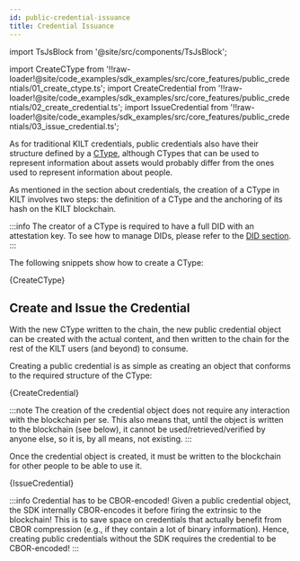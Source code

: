 ```yaml
---
id: public-credential-issuance
title: Credential Issuance
---
```


import TsJsBlock from '@site/src/components/TsJsBlock';

import CreateCType from '!!raw-loader!@site/code_examples/sdk_examples/src/core_features/public_credentials/01_create_ctype.ts';
import CreateCredential from '!!raw-loader!@site/code_examples/sdk_examples/src/core_features/public_credentials/02_create_credential.ts';
import IssueCredential from '!!raw-loader!@site/code_examples/sdk_examples/src/core_features/public_credentials/03_issue_credential.ts';

As for traditional KILT credentials, public credentials also have their structure defined by a [CType][ctypes-link], although CTypes that can be used to represent information about assets would probably differ from the ones used to represent information about people.

As mentioned in the section about credentials, the creation of a CType in KILT involves two steps: the definition of a CType and the anchoring of its hash on the KILT blockchain.

:::info
The creator of a CType is required to have a full DID with an attestation key.
To see how to manage DIDs, please refer to the [DID section](../01_dids/03_full_did_update.md).
:::

The following snippets show how to create a CType:

<TsJsBlock>
  {CreateCType}
</TsJsBlock>

## Create and Issue the Credential 

With the new CType written to the chain, the new public credential object can be created with the actual content, and then written to the chain for the rest of the KILT users (and beyond) to consume.

Creating a public credential is as simple as creating an object that conforms to the required structure of the CType:

<TsJsBlock>
  {CreateCredential}
</TsJsBlock>

:::note
The creation of the credential object does not require any interaction with the blockchain per se.
This also means that, until the object is written to the blockchain (see below), it cannot be used/retrieved/verified by anyone else, so it is, by all means, not existing.
:::

Once the credential object is created, it must be written to the blockchain for other people to be able to use it.

<TsJsBlock>
  {IssueCredential}
</TsJsBlock>

:::info Credential has to be CBOR-encoded!
Given a public credential object, the SDK internally CBOR-encodes it before firing the extrinsic to the blockchain!
This is to save space on credentials that actually benefit from CBOR compression (e.g., if they contain a lot of binary information).
Hence, creating public credentials without the SDK requires the credential to be CBOR-encoded!
:::

[ctypes-link]: ../../../../concepts/05_credentials/02_ctypes.md
